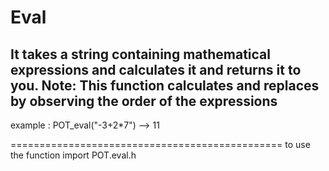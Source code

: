 # Eval
It takes a string containing mathematical expressions and calculates it and returns it to you. Note: This function calculates and replaces by observing the order of the expressions
---------------------------------------------
example :
POT_eval("-3+2*7") --> 11

===============================================
to use the function import POT.eval.h
